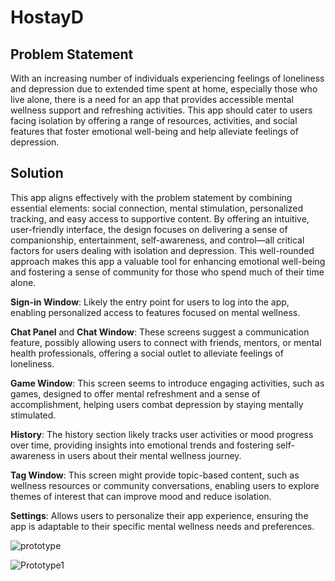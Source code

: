 # HostayD

## Problem Statement
With an increasing number of individuals experiencing feelings of loneliness and depression due to extended time spent at home, especially those who live alone, there is a need for an app that provides accessible mental wellness support and refreshing activities. This app should cater to users facing isolation by offering a range of resources, activities, and social features that foster emotional well-being and help alleviate feelings of depression.

## Solution
This app aligns effectively with the problem statement by combining essential elements: social connection, mental stimulation, personalized tracking, and easy access to supportive content. By offering an intuitive, user-friendly interface, the design focuses on delivering a sense of companionship, entertainment, self-awareness, and control—all critical factors for users dealing with isolation and depression. This well-rounded approach makes this app a valuable tool for enhancing emotional well-being and fostering a sense of community for those who spend much of their time alone.

**Sign-in Window**: Likely the entry point for users to log into the app, enabling personalized access to features focused on mental wellness.

**Chat Panel** and **Chat Window**: These screens suggest a communication feature, possibly allowing users to connect with friends, mentors, or mental health professionals, offering a social outlet to alleviate feelings of loneliness.

**Game Window**: This screen seems to introduce engaging activities, such as games, designed to offer mental refreshment and a sense of accomplishment, helping users combat depression by staying mentally stimulated.

**History**: The history section likely tracks user activities or mood progress over time, providing insights into emotional trends and fostering self-awareness in users about their mental wellness journey.

**Tag Window**: This screen might provide topic-based content, such as wellness resources or community conversations, enabling users to explore themes of interest that can improve mood and reduce isolation.

**Settings**: Allows users to personalize their app experience, ensuring the app is adaptable to their specific mental wellness needs and preferences.

![prototype](https://github.com/user-attachments/assets/2d87739b-1547-4a88-b0d6-baab8acb46c8)

![Prototype1](https://github.com/user-attachments/assets/92c247d7-8622-4fea-880d-c38523e1e598)

